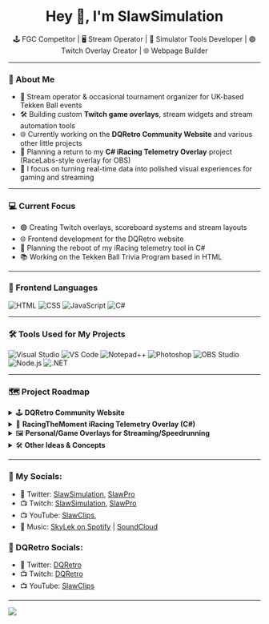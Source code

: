 <h1 align="center">Hey 👋, I'm SlawSimulation</h1>
<p align="center">
  🕹️ FGC Competitor | 🖥️ Stream Operator | 🏁 Simulator Tools Developer | 🟣 Twitch Overlay Creator | 🌐 Webpage Builder
</p>

---

### 🧠 About Me

- 👾 Stream operator & occasional tournament organizer for UK-based Tekken Ball events
- 🛠️ Building custom **Twitch game overlays**, stream widgets and stream automation tools
- 🌐 Currently working on the **DQRetro Community Website** and various other little projects
- 🏁 Planning a return to my **C# iRacing Telemetry Overlay** project (RaceLabs-style overlay for OBS)
- 🎯 I focus on turning real-time data into polished visual experiences for gaming and streaming

---

### 💻 Current Focus

- 🟣 Creating Twitch overlays, scoreboard systems and stream layouts
- 🌐 Frontend development for the DQRetro website
- 🏁 Planning the reboot of my iRacing telemetry tool in C#
- 📚 Working on the Tekken Ball Trivia Program based in HTML

---

### 🎨 Frontend Languages

![HTML](https://img.shields.io/badge/HTML5-E34F26?style=flat&logo=html5&logoColor=white)
![CSS](https://img.shields.io/badge/CSS3-1572B6?style=flat&logo=css3&logoColor=white)
![JavaScript](https://img.shields.io/badge/JavaScript-F7DF1E?style=flat&logo=javascript&logoColor=black)
![C#](https://img.shields.io/badge/C%23-239120?style=flat&logo=c-sharp&logoColor=white)

---

### 🛠️ Tools Used for My Projects

![Visual Studio](https://img.shields.io/badge/Visual%20Studio-5C2D91?style=flat&logo=visualstudio&logoColor=white)
![VS Code](https://img.shields.io/badge/VS%20Code-007ACC?style=flat&logo=visualstudiocode&logoColor=white)
![Notepad++](https://img.shields.io/badge/Notepad++-90E59A?style=flat&logo=notepadplusplus&logoColor=black)
![Photoshop](https://img.shields.io/badge/Adobe%20Photoshop-31A8FF?style=flat&logo=adobephotoshop&logoColor=white)
![OBS Studio](https://img.shields.io/badge/OBS%20Studio-302E31?style=flat&logo=obsstudio&logoColor=white)
![Node.js](https://img.shields.io/badge/Node.js-339933?style=flat&logo=nodedotjs&logoColor=white)
![.NET](https://img.shields.io/badge/.NET-512BD4?style=flat&logo=dotnet&logoColor=white)

---

### 🗺️ Project Roadmap

<details>
  <summary>🕹️ <strong>DQRetro Community Website</strong></summary>

- [ ] Setup Start.gg API and successfully working  
- [ ] Build landing page & match archive  
- [ ] Add player/team bios & event schedule  
- [ ] Twitch overlay tools (scoreboard, notifications, Tekken Ball HUD)  
- [ ] OBS control scripts for smoother stream operation  

</details>

<details>
  <summary>🏁 <strong>RacingTheMoment iRacing Telemetry Overlay (C#)</strong></summary>

- [ ] Redesign WPF UI for modern OBS compatibility  
- [ ] Add real-time data parsing from iRacing SDK  
- [ ] Build modular widgets: speed, gear, lap time, position into readable and updatable RAW .txt or JSON files  
- [ ] WebSocket output for use with browser sources in OBS  
- [ ] Compare features with RaceLabs & improve UX
- [ ] Build Community Website

</details>

<details>
  <summary>🖼️ <strong>Personal/Game Overlays for Streaming/Speedrunning</strong></summary>

**Personal Overlay Projects:**  
- [x] ProtonicCobra's OG & Alt Main & Fullscreen Overlay  
- [ ] SlawSimulation's OG & Alt Main & Fullscreen Overlay  

**DQRetro Assets:** (Need Uploading)  
- [x] Starting In... Overlay Template  
- [x] Tekken Ball Scoreboard Overlay  
- [x] Icons, Logos  


**Console Overlay Projects:**  
- [x] Nintendo Gamecube Overlay (4:3)  
- [x] Playstation 1 Overlay (4:3)  
- [ ] Playstation 2 Overlay (4:3)  

**Portable Console Overlay Projects:**  
- [x] Nintendo 3DS Overlay  
- [ ] Nintendo DS Overlay  
- [ ] Nintendo Gameboy Color, Advanced  
- [ ] Playstation Portable (PSP), Vita  

**Game Themed Overlay Projects:**  
- [x] Tekken 3 (Mame/SRKade)  
- [x] Tekken Tag Tournament 1 (Mame/SRKade)  
- [ ] 007 James Bond, Tomorrow Never Dies  
- [ ] Abes Oddesey  
- [ ] Crash Bandicoot GBA Games  
- [ ] Crash Bandicoot 1-3 PS1  
- [ ] Kill Bill/Wet (The Game)  
- [ ] Speed Freaks  
- [ ] Tekken 1, 2  

</details>

<details>
  <summary>🛠️ <strong>Other Ideas & Concepts</strong></summary>

- Tekken Ball Mini Game Bot (Turn-Based in Text)
  Players take turns typing !serve, !hit, !smash, etc.
  
  Bot calculates ball trajectory and damage.
  Tracks HP like a mini-RPG (each ball hit does damage).
  Could have randomness (critical smash!, ball whiffed!)

  Example:
  @Player1 uses !hit, ball speed is 80!
  @Player2 tries to !return… Miss! Takes 12 HP damage!
  
  Could expand into 2v2, special moves, ball types


- [**Tekken Ball Trivia**](https://slawsimulation.github.io/Tekken-Ball-Trivia/)
  Posts trivia questions like:
  "Which game introduced Tekken Ball first?"
  "True or False: You can KO your opponent with the ball alone."

- **“How Tekken Ball Are You?” Quiz**
  Host a silly quiz on GitHub Pages or Discord:
  “Do you like chaos?”
  “Are you a masher?”
  “Do you fear projectiles?”
  Result: “You are 73% Tekken Ball.”
  
- **Tekken Ball Leaderboard**
  Players use !ballwin or !ballloss to log results.
  Keeps a public scoreboard for most wins, streaks, etc.
  Could integrate ELO rating later if wanted.

  
- **Tekken Ball Stat Tracker**
  Web form to log matches: who won, score, characters used.
  Displays stats like:
  Most used characters
  Average win rate
  Longest win streak

  
- **Tekken Ball Rebound Simulator**
  Visual tool that shows how ball speed affects bounce/trajectory.
  Use basic JS canvas or p5.js.
  Could be pure educational or meme physics fun.


- **Tekken Ball Fan Wiki**
  GitHub Pages site with:
  Rules for Tekken Ball
  Tier list of who’s best in Ball mode
  Strategy guide: "Best characters for ball damage"


- **Tekken Ball Damage Calculator**
  Input: Character, Move, Ball Speed
  Output: Estimated damage dealt to opponent
  Based on simplified rules, multipliers, and ball impact values.


- **Tekken Ball Challenge Generator**
  Randomly creates a fun or ridiculous Ball Mode challenge.

  **Example output:**
  “Use only lows and side-steps.”
  “You must taunt before each hit.”
  “Each round you win, change characters.”


- **"Tekken Ball Replays as ASCII"**
  Store simple Tekken Ball match data and output replays in ASCII format.


- **Tekken Ball Coaching Bot**
  You DM it your character, who you’re playing against, and it gives tips:
  “Against Paul, stay low and smash when he charges.”
  Could be a static rule-based system or fake GPT-style advice bot.


- **Tekken Ball Emoji Reactions Bot**
  Discord bot that reacts with random emojis whenever someone mentions:
  ball, smash, serve, etc.
  Could react with 🔴, 💥, 🤯, 🏓, etc.
  Easy to build and fun for chaotic chats.


-  **Tekken Ball Combo Generator**
  You input a character, it gives a randomized combo ending in a ball hit.
  e.g., “df1 → 1 → 3+4 → ball spike”
  Could be silly or functional.

  
- **"Ball Character Weakness Analyzer"**
  Web app where you select a character and it shows:
  “Weak to: fast projectiles, low launchers”
  “Ball mode tip: struggles with wall bounce recovery”
  Could be community-voted via GitHub issues or markdown.

</details>


---

### 📣 My Socials:

- 🔗 Twitter: [SlawSimulation](https://twitter.com/SlawSimulation), [SlawPro](https://twitter.com/SlawPro)
- 📺 Twitch: [SlawSimulation](https://www.twitch.tv/SlawSimulation), [SlawPro](https://www.twitch.tv/SlawPro)
- 📺 YouTube: [SlawClips](https://www.youtube.com/@SlawClips),
- 🎵 Music: [SkyLek on Spotify](https://open.spotify.com/artist/3ehWHKoqTx95J3JypIoY3X?si=ZN5SZCwgS-GpLy36H3JaFA) | [SoundCloud](https://soundcloud.com/slawpro)

### 📣 DQRetro Socials:
- 🔗 Twitter: [DQRetro](https://twitter.com/DQRetro)
- 📺 Twitch: [DQRetro](https://www.twitch.tv/DQRetro)
- 📺 YouTube: [SlawClips](https://www.youtube.com/@DQRetro)

---

<img src="https://github-readme-stats.vercel.app/api/top-langs/?username=SlawSimulation&layout=compact&theme=tokyonight" />

